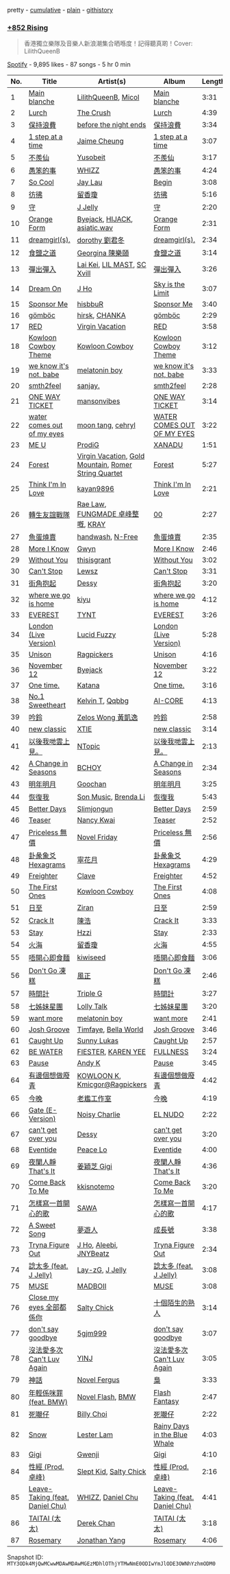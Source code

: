 pretty - [cumulative](/playlists/cumulative/37i9dQZF1DX5JZ2TewQjUr.md) - [plain](/playlists/plain/37i9dQZF1DX5JZ2TewQjUr) - [githistory](https://github.githistory.xyz/mackorone/spotify-playlist-archive/blob/main/playlists/plain/37i9dQZF1DX5JZ2TewQjUr)

### [+852 Rising](https://open.spotify.com/playlist/37i9dQZF1DX5JZ2TewQjUr)

> 香港獨立樂隊及音樂人新浪潮集合晒喺度！記得聽真啲！Cover: LilithQueenB

[Spotify](https://open.spotify.com/user/spotify) - 9,895 likes - 87 songs - 5 hr 0 min

| No. | Title | Artist(s) | Album | Length |
|---|---|---|---|---|
| 1 | [Main blanche](https://open.spotify.com/track/70c3xsQzUtUljpiPHbT8NG) | [LilithQueenB](https://open.spotify.com/artist/63omHXed38Mlx1DyIlSP3m), [Micol](https://open.spotify.com/artist/6sjrXwjrI7oTl73bClCKER) | [Main blanche](https://open.spotify.com/album/4X1XI4sACBsLxyYQqQaXeg) | 3:31 |
| 2 | [Lurch](https://open.spotify.com/track/23UHhRbTmYijznf3RTbO9O) | [The Crush](https://open.spotify.com/artist/75Tzs2XdfSZUvMZZrivNDb) | [Lurch](https://open.spotify.com/album/3hmBRBfr7oQeDH1WjVs0uG) | 4:39 |
| 3 | [保持浪費](https://open.spotify.com/track/5qoO6CmZJrjkf8R1IF40s8) | [before the night ends](https://open.spotify.com/artist/4AGHDyw984Ss54AzrGeTgU) | [保持浪費](https://open.spotify.com/album/56nLZEzwZA8X4wx9pWUQoh) | 3:34 |
| 4 | [1 step at a time](https://open.spotify.com/track/5OWPByz3yIouPj6rmFBZIE) | [Jaime Cheung](https://open.spotify.com/artist/0HlQqnAtrcPAXQcfdKqz5h) | [1 step at a time](https://open.spotify.com/album/636IBCgeztGgfsNQRGJyUk) | 3:07 |
| 5 | [不羨仙](https://open.spotify.com/track/59jiD1lLtQ1wBuShJMuaL4) | [Yusobeit](https://open.spotify.com/artist/6bY9OcnH6oAoBVRDFIQcso) | [不羨仙](https://open.spotify.com/album/3JIMcQkcMOYZkhKZ2RoRS9) | 3:17 |
| 6 | [愚笨的事](https://open.spotify.com/track/1EZsFkuPfjcETz0UkLeluL) | [WHIZZ](https://open.spotify.com/artist/07ZnzLy7JvS7ogmwvjHbUe) | [愚笨的事](https://open.spotify.com/album/2IQ6Ca0it0JlpUPBjA8BzG) | 4:24 |
| 7 | [So Cool](https://open.spotify.com/track/4fpLhoSs1BMmx4ZzTkxZif) | [Jay Lau](https://open.spotify.com/artist/5Q5cRFXh72YfaeTrJGsBjX) | [Begin](https://open.spotify.com/album/0uQM8N2OIq4ZKGhwhYEHo2) | 3:08 |
| 8 | [彷彿](https://open.spotify.com/track/0ciMEnrEBZQeeB5PHQLIKt) | [留香瓊](https://open.spotify.com/artist/58zAtNxBTtRpnwe9bwQaQN) | [彷彿](https://open.spotify.com/album/2Z4cHJ5pLtyeqNsE3NnM4P) | 5:16 |
| 9 | [守](https://open.spotify.com/track/4EOg9ajGad1pg7KKnaQgvA) | [J Jelly](https://open.spotify.com/artist/6P03BlZWRPQGNSyiauTllj) | [守](https://open.spotify.com/album/5VO0nVaONkT3qsI1hougBX) | 2:20 |
| 10 | [Orange Form](https://open.spotify.com/track/0bQB2nzHzeaHRHwcDOYFU2) | [Byejack](https://open.spotify.com/artist/0yknwn0XnsbFLagS80AA0n), [HIJACK](https://open.spotify.com/artist/0oKLpxMpjlPi53LWu3HQko), [asiatic.wav](https://open.spotify.com/artist/3tGCfr3ALXtQrYHPOm9OTx) | [Orange Form](https://open.spotify.com/album/2SPikt4OfYU79pcvHwvaBG) | 2:31 |
| 11 | [dreamgirl\(s\).](https://open.spotify.com/track/3GhZ9ngx41rpxnjVwkaFH0) | [dorothy 劉君冬](https://open.spotify.com/artist/1qjsjBF6F451KY2MB5tSKQ) | [dreamgirl\(s\).](https://open.spotify.com/album/1wOEx9F3prCwdDXRxUrxdC) | 2:34 |
| 12 | [食鹽之道](https://open.spotify.com/track/5OduEFjTfnab4ioxtIDnBN) | [Georgina 陳樂頤](https://open.spotify.com/artist/4JO14JxctLwBDIdQh8rWyZ) | [食鹽之道](https://open.spotify.com/album/30RYhkx0JBjBgtvU1DSdkE) | 3:14 |
| 13 | [彈出彈入](https://open.spotify.com/track/6zoSo5ZBub3CHCD4ypX9iB) | [Lai Kei](https://open.spotify.com/artist/35T5iqhntCprz61MWcrgiB), [LIL MAST](https://open.spotify.com/artist/61TGZnOH8MixZbPEQpYQnC), [SC Xvill](https://open.spotify.com/artist/6uyTwA4o8IArP7fGpG4sbh) | [彈出彈入](https://open.spotify.com/album/3OEFPQ9QKu62XuUwxssaBI) | 3:26 |
| 14 | [Dream On](https://open.spotify.com/track/0rKi0fBy4sAM29TBKTAhr5) | [J Ho](https://open.spotify.com/artist/3hLoyLpu0vKQwSQ63c3xcy) | [Sky is the Limit](https://open.spotify.com/album/4uxs4OV71XqfDFct1eUfug) | 3:07 |
| 15 | [Sponsor Me](https://open.spotify.com/track/4QXSWFFlH52EIpRhpiVqg7) | [hisbbuR](https://open.spotify.com/artist/6Bdob4UTEhELiXLw4tyGMa) | [Sponsor Me](https://open.spotify.com/album/6D3F6O4RM836vWlgl81zlb) | 3:40 |
| 16 | [gömböc](https://open.spotify.com/track/3BzCye7qSkPzUvjITcgR6Y) | [hirsk](https://open.spotify.com/artist/1WxYe59SGsEY1e6fLII0hB), [CHANKA](https://open.spotify.com/artist/4utRb36IMsCRI6nycGb4JR) | [gömböc](https://open.spotify.com/album/3ynKmPgPzFzTT8krlAXBen) | 2:29 |
| 17 | [RED](https://open.spotify.com/track/19K0OIFCngMctZewUmkl9U) | [Virgin Vacation](https://open.spotify.com/artist/5gUVCL8RB17Ehn5Q43c2AJ) | [RED](https://open.spotify.com/album/6JUJOejhs4UqdJ24idnPg2) | 3:58 |
| 18 | [Kowloon Cowboy Theme](https://open.spotify.com/track/6HmJ7v6gGkiZ8RFyfBmxEx) | [Kowloon Cowboy](https://open.spotify.com/artist/4Nd2OyYtobUJmHxRhEblFy) | [Kowloon Cowboy Theme](https://open.spotify.com/album/4Op3cpQTauXzROMdyhQNqH) | 3:12 |
| 19 | [we know it's not, babe](https://open.spotify.com/track/73EcV0W0GZG2o8FjiRdEZ3) | [melatonin boy](https://open.spotify.com/artist/66vheDPkCTxEfvcqxPZR19) | [we know it's not, babe](https://open.spotify.com/album/4I3AjlGjqinI8xpkuQCVDw) | 3:33 |
| 20 | [smth2feel](https://open.spotify.com/track/0uDndj1OaoLDqfIujh5XeQ) | [sanjay.](https://open.spotify.com/artist/3gWt5GuzFWCmAHwWVvs4rw) | [smth2feel](https://open.spotify.com/album/1Yi2QFQsvFDlQMjTS1IoMh) | 2:28 |
| 21 | [ONE WAY TICKET](https://open.spotify.com/track/3FNKClHn7kEIXkN5ow9KcJ) | [mansonvibes](https://open.spotify.com/artist/1a8TIH1iv3shLyozSMjaoX) | [ONE WAY TICKET](https://open.spotify.com/album/70GYbQtWYzGYQQDT9IIYhT) | 3:14 |
| 22 | [water comes out of my eyes](https://open.spotify.com/track/4hQB5oBSXXncJnZACjgeVg) | [moon tang](https://open.spotify.com/artist/51ZhiTtynrHq7tD4xfGZV7), [cehryl](https://open.spotify.com/artist/0bBrsS9ufPAmeFQgDNG54O) | [WATER COMES OUT OF MY EYES](https://open.spotify.com/album/1kePAOBgujzOYJrE0GtpFk) | 3:22 |
| 23 | [ME U](https://open.spotify.com/track/3BztdQlSChX0PUeFinnsYr) | [ProdiG](https://open.spotify.com/artist/08CriCUDwsWSTvFDWsfpk1) | [XANADU](https://open.spotify.com/album/05pgDUmktdenplVwZwkEn5) | 1:51 |
| 24 | [Forest](https://open.spotify.com/track/1xuC2jthRz6vwc2RncwtAc) | [Virgin Vacation](https://open.spotify.com/artist/5gUVCL8RB17Ehn5Q43c2AJ), [Gold Mountain](https://open.spotify.com/artist/0YZHNcGfT61Yvmp8FklTxT), [Romer String Quartet](https://open.spotify.com/artist/38iTibcPtXJZG3JQ1vGnWf) | [Forest](https://open.spotify.com/album/1Zl1BD9G5b8V9gsXZp9Mf1) | 5:27 |
| 25 | [Think I'm In Love](https://open.spotify.com/track/4Ip4uvrIqnxGM8RB9rsCrt) | [kayan9896](https://open.spotify.com/artist/0SkORhzzdXwG4cIoEgiodt) | [Think I'm In Love](https://open.spotify.com/album/5lfI2lfNkgMpCpfSxsNdje) | 2:21 |
| 26 | [轉生友誼戰隊](https://open.spotify.com/track/2y0FdmpncYoiJhPXa16ziY) | [Rae Law](https://open.spotify.com/artist/3R82T1kwSMzxEH1UbkRqLV), [FUNGMADE 卓峰整嘅](https://open.spotify.com/artist/2anUMLZS9l0BCp2edXOz9I), [KRAY](https://open.spotify.com/artist/1Vknqy3noTujdCjbI3xxF1) | [00](https://open.spotify.com/album/1GXxkt7bWKXlCzl6yADbOa) | 2:27 |
| 27 | [魚蛋燒賣](https://open.spotify.com/track/4lSKRgNrR3x8nnLSTXpFI1) | [handwash](https://open.spotify.com/artist/752lc6wrZTHlw74HVfAAva), [N\-Free](https://open.spotify.com/artist/0or4a5LZi0qF0shTXnTNvZ) | [魚蛋燒賣](https://open.spotify.com/album/3EMwOR2jUzFD08ncmVCpnw) | 2:35 |
| 28 | [More I Know](https://open.spotify.com/track/5ybNApdieMirwLYQG6r7zW) | [Gwyn](https://open.spotify.com/artist/1vqrJaMnLPeWiRp1oabfxR) | [More I Know](https://open.spotify.com/album/43iq31cloLsshhWfZWE7Oy) | 2:46 |
| 29 | [Without You](https://open.spotify.com/track/2bqfD3YhJTpHJsuwmfG1hI) | [thisisgrant](https://open.spotify.com/artist/1kAFDd4QiDBpkhMB4O0rzZ) | [Without You](https://open.spotify.com/album/5fbfTUERZ5wQTOPjep5d7m) | 3:02 |
| 30 | [Can't Stop](https://open.spotify.com/track/5zB6A7kjVAyobO5le32Rl0) | [Lewsz](https://open.spotify.com/artist/2ZMYwxzLbeJ8yXwZQNXypy) | [Can't Stop](https://open.spotify.com/album/5CUTEDVkIGRFEd3DR7dW0o) | 3:31 |
| 31 | [街角抱起](https://open.spotify.com/track/31YJdwjzMcW8A7sqQDiPsg) | [Dessy](https://open.spotify.com/artist/1GSKqQSEbAGUjWXceR0VTy) | [街角抱起](https://open.spotify.com/album/4lKgKxdrLqxw0ldFmpER5p) | 3:20 |
| 32 | [where we go is home](https://open.spotify.com/track/5JedCIfnYpIgAilKiTcwaY) | [kiyu](https://open.spotify.com/artist/2QliS3HKbo1IrXUmC9hg5C) | [where we go is home](https://open.spotify.com/album/5Jah63TSuIbHS52XXQVSKj) | 4:12 |
| 33 | [EVEREST](https://open.spotify.com/track/7uWMSgrpmIqhR0699brD2m) | [TYNT](https://open.spotify.com/artist/4HB5A4ssKVSg8JcTkqLx2p) | [EVEREST](https://open.spotify.com/album/5bzShHfCajfcE0KgIrf2p2) | 3:26 |
| 34 | [London \(Live Version\)](https://open.spotify.com/track/3qAh3vHbkjv6aU4uGup7Nk) | [Lucid Fuzzy](https://open.spotify.com/artist/5d9ViTf7DQ0PBUHN3JTQu5) | [London \(Live Version\)](https://open.spotify.com/album/5Hck9WPH2ceGio4m6yAWBx) | 5:28 |
| 35 | [Unison](https://open.spotify.com/track/0r9l1wCc53p2QF0n9vlWt8) | [Ragpickers](https://open.spotify.com/artist/5QMXsj4d4MVjUVTTU6SSCj) | [Unison](https://open.spotify.com/album/6kB5MFEb7FbX6g5hsXlgM5) | 4:16 |
| 36 | [November 12](https://open.spotify.com/track/5tiZ8wO38MV7XnEnnpylli) | [Byejack](https://open.spotify.com/artist/0yknwn0XnsbFLagS80AA0n) | [November 12](https://open.spotify.com/album/18Pk2bESF2TOLTEdHaBIIb) | 3:22 |
| 37 | [One time.](https://open.spotify.com/track/6nQf3TX6AUJUoNhkisvZYv) | [Katana](https://open.spotify.com/artist/4F2bVX4e5WsiK9Xa30blEh) | [One time.](https://open.spotify.com/album/3g5WG402FY5v4IgOELXPV9) | 3:16 |
| 38 | [No.1 Sweetheart](https://open.spotify.com/track/6BXONFtBIwWvjslf098L0o) | [Kelvin T](https://open.spotify.com/artist/5eKocRaHaAoxtdSAL1zDyT), [Qqbbg](https://open.spotify.com/artist/6ZmrXLpXLuqQRvZNvgHg1O) | [AI​\-​CORE](https://open.spotify.com/album/7BGdFvMdR86pjJTyomG8uL) | 4:13 |
| 39 | [吟鈴](https://open.spotify.com/track/27ytVYZJ0OWpMz3DxnOj2h) | [Zelos Wong 黃凱逸](https://open.spotify.com/artist/7q8BUwEEDO6iayv3AUq9bv) | [吟鈴](https://open.spotify.com/album/54iUsAIGzduKUSMwCMKYpF) | 2:58 |
| 40 | [new classic](https://open.spotify.com/track/11JmqNWpGhVLGy0VvSWYxm) | [XTIE](https://open.spotify.com/artist/4CTOMcrGypQOoxVO3yFlE9) | [new classic](https://open.spotify.com/album/4DdnZM3DZUgqj11BhpqodH) | 3:14 |
| 41 | [以後我哋雲上見。](https://open.spotify.com/track/0RPpegE2YhCM0MZxQF8uG7) | [NTopic](https://open.spotify.com/artist/3MUbd9Eo7TQznhqjzxSVuQ) | [以後我哋雲上見。](https://open.spotify.com/album/73DFH6KerjLm8D2Anh7xYM) | 2:13 |
| 42 | [A Change in Seasons](https://open.spotify.com/track/5oZ4I9J2ILqIyd7M3eBsWL) | [BCHOY](https://open.spotify.com/artist/62kYN1r4Go0yN3cT4kwopF) | [A Change in Seasons](https://open.spotify.com/album/3rq8PzE5IqmkRK8LzhdooK) | 2:34 |
| 43 | [明年明月](https://open.spotify.com/track/0iMbnIhDW11ZzSS7akROha) | [Goochan](https://open.spotify.com/artist/1zn9DyqLyJO3M25GcVqnTn) | [明年明月](https://open.spotify.com/album/1pEfGasstmw9jxElalWmXY) | 3:25 |
| 44 | [恢復我](https://open.spotify.com/track/0zmew4vpMiUfXcBFGUKGf0) | [Son Music](https://open.spotify.com/artist/3bX6MnP8CRMaRAKcDBnrGh), [Brenda Li](https://open.spotify.com/artist/0Wgj7xC6qpsOOxAIEgN7nd) | [恢復我](https://open.spotify.com/album/5wkaKIgiGVIxnVQU7rESXd) | 5:43 |
| 45 | [Better Days](https://open.spotify.com/track/1eBAncEA6SXHGwD5kL248j) | [Slimjongun](https://open.spotify.com/artist/1LsJXW9nCYGMqUdYhrttyI) | [Better Days](https://open.spotify.com/album/6mtrX5Ak54H6syJhGl6ZlV) | 2:59 |
| 46 | [Teaser](https://open.spotify.com/track/6cVTmFLm9hhu5KIKvlThQX) | [Nancy Kwai](https://open.spotify.com/artist/4HvRVZWV98NPY0IwqVJroy) | [Teaser](https://open.spotify.com/album/67BgP8ggs4tkB0hR90ehXA) | 2:52 |
| 47 | [Priceless 無價](https://open.spotify.com/track/4KMKzIyYTNxiSVqsjkKCiY) | [Novel Friday](https://open.spotify.com/artist/2c2dutthGptIGoIlB6Nh68) | [Priceless 無價](https://open.spotify.com/album/1JTfSgo1NMsVuuPjwDMSR7) | 2:56 |
| 48 | [卦彖象爻 Hexagrams](https://open.spotify.com/track/2Pi0ZC9ra6hOTyJs1xdsS6) | [寧花月](https://open.spotify.com/artist/7opW2DKxUqFJTtbbe9Q6gp) | [卦彖象爻 Hexagrams](https://open.spotify.com/album/6VTaIJdZoRWIlXafYvv2cQ) | 4:29 |
| 49 | [Freighter](https://open.spotify.com/track/1O5iLaml9rErV9yx4ssIwb) | [Clave](https://open.spotify.com/artist/5m5BbvIBUCGtqMSYTqvlxN) | [Freighter](https://open.spotify.com/album/1vF7E2jU58DWjytLgY0u4F) | 4:52 |
| 50 | [The First Ones](https://open.spotify.com/track/1Y8MVdOVPhJs04CKavUuLY) | [Kowloon Cowboy](https://open.spotify.com/artist/4Nd2OyYtobUJmHxRhEblFy) | [The First Ones](https://open.spotify.com/album/6lSsbZOnB4cDbKWl9168mt) | 4:08 |
| 51 | [日至](https://open.spotify.com/track/6mQXGDUrFxQNiSfWmHQvNy) | [Ziran](https://open.spotify.com/artist/26YDjtl9lMqYGJRUCCLpVX) | [日至](https://open.spotify.com/album/58vwKleDK09XCvwxV4FfSL) | 2:59 |
| 52 | [Crack It](https://open.spotify.com/track/4K0OTeAlHEFW8bZo063vLq) | [陳浩](https://open.spotify.com/artist/02B3n4s3tZqb73uiLoegXu) | [Crack It](https://open.spotify.com/album/1AN852PAyR9UPeoDNzCuGJ) | 3:33 |
| 53 | [Stay](https://open.spotify.com/track/0kOBbEfT0pdghV2SvfkngL) | [Hzzi](https://open.spotify.com/artist/6ylNoo2bvpX3xCmlZKIIGm) | [Stay](https://open.spotify.com/album/0batzFZ3TrD3ZQs78hWHef) | 2:33 |
| 54 | [火海](https://open.spotify.com/track/2A4bsoid4UOsxaxZFdfV73) | [留香瓊](https://open.spotify.com/artist/58zAtNxBTtRpnwe9bwQaQN) | [火海](https://open.spotify.com/album/30fW4yZKzTaLnzKssLlcEi) | 4:55 |
| 55 | [唔開心即食麵](https://open.spotify.com/track/7jO1vj4cDMRWvU1A1Lk5ap) | [kiwiseed](https://open.spotify.com/artist/1S13YkJMlcNKAB5QUbJPxZ) | [唔開心即食麵](https://open.spotify.com/album/364NeJ3OjhOuFiLCeFkR2R) | 3:06 |
| 56 | [Don't Go 凍糕](https://open.spotify.com/track/5yZuS9su7tvy80DV0twFul) | [風正](https://open.spotify.com/artist/4bJ89gRIHM14T4ZIzaBoEp) | [Don't Go 凍糕](https://open.spotify.com/album/5z6x7dMSdTDKcwGHi3GvPW) | 2:46 |
| 57 | [時間計](https://open.spotify.com/track/5WB57ar8s4gFszp0tBCnn0) | [Triple G ](https://open.spotify.com/artist/7bsSAU7uvQhgZTBZ4jtMLv) | [時間計](https://open.spotify.com/album/2jvVEaHcTs3q3F3WA77RZT) | 3:27 |
| 58 | [七姊妹星團](https://open.spotify.com/track/46ijStQoqmP8sHxF4oC10x) | [Lolly Talk](https://open.spotify.com/artist/58mVHcSF3eyFFKomq28iRr) | [七姊妹星團](https://open.spotify.com/album/0KUeT2hHz8GFbLXT4Yfd5F) | 3:20 |
| 59 | [want more](https://open.spotify.com/track/11I4dJxNvPVf3TBqiqHVbz) | [melatonin boy](https://open.spotify.com/artist/66vheDPkCTxEfvcqxPZR19) | [want more](https://open.spotify.com/album/0hKVDrwUxKUpWb90IiWsrM) | 2:41 |
| 60 | [Josh Groove](https://open.spotify.com/track/6a1YjzaPhDWqdAp4KUPkXt) | [Timfaye](https://open.spotify.com/artist/7nQa2cROizYQz5dNBypXNt), [Bella World](https://open.spotify.com/artist/3XUDJGDts81L0k83qK4Zft) | [Josh Groove](https://open.spotify.com/album/5kCtNE3X8U3OFFHgujnmK9) | 3:46 |
| 61 | [Caught Up](https://open.spotify.com/track/26Bcxw6i0zDUmsWml5yUnA) | [Sunny Lukas](https://open.spotify.com/artist/25htISTA2qcgslohjTAF2b) | [Caught Up](https://open.spotify.com/album/2RG9uRF2GBvlj6Dsz2Oaci) | 2:57 |
| 62 | [BE WATER](https://open.spotify.com/track/6zasKzpAgR1vUq3wEKGdGE) | [FIESTER](https://open.spotify.com/artist/2XFADx63n5mL7ZNnUwX8Aj), [KAREN YEE](https://open.spotify.com/artist/4PIfjY4eTuXfopttbsBdOh) | [FULLNESS](https://open.spotify.com/album/0CW5rLz42bfAKXNs15e5gt) | 3:24 |
| 63 | [Pause](https://open.spotify.com/track/1WhX5m28S0c5Htpvwwdggf) | [Andy K](https://open.spotify.com/artist/5TeqPREUlEjAAJ7caXE4ZJ) | [Pause](https://open.spotify.com/album/2dltQKPA1iATmAKp1EolEZ) | 3:45 |
| 64 | [有邊個想做廢青](https://open.spotify.com/track/34dGK3a62hFVge22O19gUW) | [KOWLOON K](https://open.spotify.com/artist/0hmfp5p9Xie3HMadrJbjFl), [Kmicgor@Ragpickers](https://open.spotify.com/artist/2NgXoMxmFivqsMVGVny2KK) | [有邊個想做廢青](https://open.spotify.com/album/5oRZfgSR9mnt0ojjiI86Q9) | 4:42 |
| 65 | [今晚](https://open.spotify.com/track/0qN15f6cdC8fCY8tPkFCE8) | [老尷工作室](https://open.spotify.com/artist/262xGvvV3B1o5LeiexnPDp) | [今晚](https://open.spotify.com/album/51G1anUupDtWHAGIfT8MVc) | 4:19 |
| 66 | [Gate \(E\-Version\)](https://open.spotify.com/track/2YIgIbKeaKoVyANoshdwDy) | [Noisy Charlie](https://open.spotify.com/artist/64O9yp0OG3PUKs11YjcAWN) | [EL NUDO](https://open.spotify.com/album/3WH5GacDRCTMZbj7wEJ1S8) | 2:22 |
| 67 | [can't get over you](https://open.spotify.com/track/1S1crJ0Ebb2XOrhBCnlNGK) | [Dessy](https://open.spotify.com/artist/1GSKqQSEbAGUjWXceR0VTy) | [can't get over you](https://open.spotify.com/album/4suaGllpRZuppNF9VB36TZ) | 3:20 |
| 68 | [Eventide](https://open.spotify.com/track/32xm4bKoUlr2mm0vIZbQXN) | [Peace Lo](https://open.spotify.com/artist/0NiSYetyXtCKWhDZXfqydC) | [Eventide](https://open.spotify.com/album/7nspYKpVkuDu54J4K2wlk7) | 4:00 |
| 69 | [夜闌人靜 That's It](https://open.spotify.com/track/6FjCNupk9xizYWMigQn0nx) | [姜穎芝 Gigi](https://open.spotify.com/artist/7xbRsyQgjHiM8EYHuMEK0p) | [夜闌人靜 That's It](https://open.spotify.com/album/2dRaudMcZgqIcrJ14oDwLV) | 4:36 |
| 70 | [Come Back To Me](https://open.spotify.com/track/3M3p5VOaMl2o9vgo0hweok) | [kkisnotemo](https://open.spotify.com/artist/2aB7jLiCnCBpZyx897Vuls) | [Come Back To Me](https://open.spotify.com/album/2fj9Ys2JNrWhEbWEQ8O5xX) | 3:20 |
| 71 | [怎樣寫一首開心的歌](https://open.spotify.com/track/5vIB81QWEDqFbTJx2saEYH) | [SAWA](https://open.spotify.com/artist/0HCd0T7uXpnIUJgrBTlEvE) | [怎樣寫一首開心的歌](https://open.spotify.com/album/6IYATR6S4ZuOJBMarf0xrj) | 4:17 |
| 72 | [A Sweet Song](https://open.spotify.com/track/4JOERexDDZLDLdIji7mJnz) | [夢遊人](https://open.spotify.com/artist/12MTanUoQz92jARYxLoMNj) | [成長號](https://open.spotify.com/album/1oulQnqYYmqmKVc4ACaS9Q) | 3:38 |
| 73 | [Tryna Figure Out](https://open.spotify.com/track/1HdJW9QgeYt1oCIjcasbHj) | [J Ho](https://open.spotify.com/artist/3hLoyLpu0vKQwSQ63c3xcy), [Aleebi](https://open.spotify.com/artist/5eo2IBMqyII25TtyBJ4359), [JNYBeatz](https://open.spotify.com/artist/7AIrMj0FrW9ouOsSfTjhd9) | [Tryna Figure Out](https://open.spotify.com/album/6qPvlNro8TF1nURSxYdxZL) | 2:34 |
| 74 | [諗太多 \(feat\. J Jelly\)](https://open.spotify.com/track/6hF82nlk9cWSLoVjFI03Lk) | [Lay\-zG](https://open.spotify.com/artist/4NH6YkxBQW8mfgNLPwnzgE), [J Jelly](https://open.spotify.com/artist/6P03BlZWRPQGNSyiauTllj) | [諗太多 \(feat\. J Jelly\)](https://open.spotify.com/album/6fDzgjIEm3ewE7SU8Dy2zd) | 3:08 |
| 75 | [MUSE](https://open.spotify.com/track/15qpQyPhyBoF8GwgRteLdG) | [MADBOII](https://open.spotify.com/artist/0s2AsEGVMp2h3Zbq9F7SrQ) | [MUSE](https://open.spotify.com/album/7Jl8yNEOB8wcn2u7q72hYX) | 3:08 |
| 76 | [Close my eyes 全部都係你](https://open.spotify.com/track/1BH4Kai4GPGCbNCvjDhiGP) | [Salty Chick](https://open.spotify.com/artist/37gag5BhRpch91IX5dEf5A) | [十個陌生的熟人](https://open.spotify.com/album/2wICmbCIY49EhTL3XCuks2) | 3:14 |
| 77 | [don't say goodbye](https://open.spotify.com/track/4Nqe1ni0pivZHckLme9NNW) | [5gjm999](https://open.spotify.com/artist/06M2LuWYlrYVjg0guNWZJb) | [don't say goodbye](https://open.spotify.com/album/0YWF5JJsgAoxoRvhgSUjUg) | 3:07 |
| 78 | [沒法愛多次 Can't Luv Again](https://open.spotify.com/track/31MJXsS1KeNC2N68kYIyVX) | [YINJ](https://open.spotify.com/artist/1lo7i3t2LzfZ4GED38acoK) | [沒法愛多次 Can't Luv Again](https://open.spotify.com/album/09846PguGArXt81DAvU2zt) | 3:05 |
| 79 | [神話](https://open.spotify.com/track/2LghoR88w97O8Szz4AKJWk) | [Novel Fergus](https://open.spotify.com/artist/2JFP3hk2ys0hH6nnoduRkR) | [梟](https://open.spotify.com/album/7zq20yZuWRdXJWM3JAszls) | 3:33 |
| 80 | [年輕係咪罪 \(feat\. BMW\)](https://open.spotify.com/track/4DKP8irqFwltfmHwuHkbOE) | [Novel Flash](https://open.spotify.com/artist/5XYIw1a2PQZH59E7h5XVwx), [BMW](https://open.spotify.com/artist/7cZ5ljacIj0RGAxAjijeqC) | [Flash Fantasy](https://open.spotify.com/album/6sROpvwy4P8mR276IzcUIg) | 2:47 |
| 81 | [死𡃁仔](https://open.spotify.com/track/17wMXqTu0krrUIkuzuQZMj) | [Billy Choi](https://open.spotify.com/artist/1tHLv9kMiqAZhpMEGZ4rFw) | [死𡃁仔](https://open.spotify.com/album/3HuM7AFXmJrz5DT5MtQ3sM) | 2:22 |
| 82 | [Snow](https://open.spotify.com/track/1CwgcuwoetZAczJIeIcvIJ) | [Lester Lam](https://open.spotify.com/artist/2oicwXEZfc7OVHxgpszBX9) | [Rainy Days in the Blue Whale](https://open.spotify.com/album/477KtPkwvfcOTAzHs9pf7q) | 4:03 |
| 83 | [Gigi](https://open.spotify.com/track/2iIk4RyJRWVa4l0t0fiQWs) | [Gwenji](https://open.spotify.com/artist/6Plwm4XDEK2qBannPfy1LC) | [Gigi](https://open.spotify.com/album/0WnVwquHKlCPWJbZO9upzd) | 4:10 |
| 84 | [性經 \(Prod\. 卓峰\)](https://open.spotify.com/track/4HvxmxavpYk5qvNjcU645l) | [Slept Kid](https://open.spotify.com/artist/411AHO70iqEDqL3ezTF7PP), [Salty Chick](https://open.spotify.com/artist/37gag5BhRpch91IX5dEf5A) | [性經 \(Prod\. 卓峰\)](https://open.spotify.com/album/0HqXFTrL4f0dCjCzgGuLHl) | 2:16 |
| 85 | [Leave\-Taking \(feat\. Daniel Chu\)](https://open.spotify.com/track/2t1uIVzsYvR0GHXAWd4lLu) | [WHIZZ](https://open.spotify.com/artist/07ZnzLy7JvS7ogmwvjHbUe), [Daniel Chu](https://open.spotify.com/artist/6cE2k1b1Vz0jWil3gChUp2) | [Leave\-Taking \(feat\. Daniel Chu\)](https://open.spotify.com/album/1e1jFXUM49FsaZy09zSDxr) | 4:41 |
| 86 | [TAITAI \(太太\)](https://open.spotify.com/track/7Gt2XwekPAYXZW79aU835U) | [Derek Chan](https://open.spotify.com/artist/2LcWIUsksNKalGyzZj7a8x) | [TAITAI \(太太\)](https://open.spotify.com/album/2TWcKtOpTtyUOjzK9K98EQ) | 3:18 |
| 87 | [Rosemary](https://open.spotify.com/track/2SVZHdvZX6wLCufft9ybBZ) | [Jonathan Yang](https://open.spotify.com/artist/6Ivb1T9PggzJSQZCkYQTRG) | [Rosemary](https://open.spotify.com/album/2YTZ1JrnsiUwlXArIQYMje) | 4:06 |

Snapshot ID: `MTY3ODk4MjQwMCwwMDAwMDAwMGEzMDhlOThjYTMwNmE0ODIwYmJlODE3OWNhYzhmODM0`
